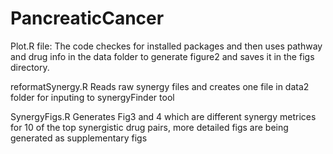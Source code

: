 # PancreaticCancer
Plot.R file:
The code checkes for installed packages and then uses pathway and drug info in the data folder to generate figure2 and saves it in the figs directory.

reformatSynergy.R
Reads raw synergy files and creates one file in data2 folder for inputing to synergyFinder tool

SynergyFigs.R
Generates Fig3 and 4 which are different synergy metrices for 10 of the top synergistic drug pairs, more detailed figs are being generated as supplementary figs
